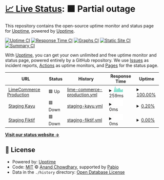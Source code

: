 # [📈 Live Status](https://demo.upptime.js.org): <!--live status--> **🟧 Partial outage**

This repository contains the open-source uptime monitor and status page for [Upptime](https://upptime.js.org), powered by [Upptime](https://github.com/upptime/upptime).

[![Uptime CI](https://github.com/LimeCommerce/upptime/workflows/Uptime%20CI/badge.svg)](https://github.com/LimeCommerce/upptime/actions?query=workflow%3A%22Uptime+CI%22)
[![Response Time CI](https://github.com/LimeCommerce/upptime/workflows/Response%20Time%20CI/badge.svg)](https://github.com/LimeCommerce/upptime/actions?query=workflow%3A%22Response+Time+CI%22)
[![Graphs CI](https://github.com/LimeCommerce/upptime/workflows/Graphs%20CI/badge.svg)](https://github.com/LimeCommerce/upptime/actions?query=workflow%3A%22Graphs+CI%22)
[![Static Site CI](https://github.com/LimeCommerce/upptime/workflows/Static%20Site%20CI/badge.svg)](https://github.com/LimeCommerce/upptime/actions?query=workflow%3A%22Static+Site+CI%22)
[![Summary CI](https://github.com/LimeCommerce/upptime/workflows/Summary%20CI/badge.svg)](https://github.com/LimeCommerce/upptime/actions?query=workflow%3A%22Summary+CI%22)

With [Upptime](https://upptime.js.org), you can get your own unlimited and free uptime monitor and status page, powered entirely by a GitHub repository. We use [Issues](https://github.com/upptime/upptime/issues) as incident reports, [Actions](https://github.com/LimeCommerce/upptime/actions) as uptime monitors, and [Pages](https://demo.upptime.js.org) for the status page.

<!--start: status pages-->
<!-- This summary is generated by Upptime (https://github.com/upptime/upptime) -->
<!-- Do not edit this manually, your changes will be overwritten -->
<!-- prettier-ignore -->
| URL | Status | History | Response Time | Uptime |
| --- | ------ | ------- | ------------- | ------ |
| <img alt="" src="https://www.limecommerce.com/favicon.svg" height="13"> [LimeCommerce Production](https://limecommerce.com) | 🟩 Up | [lime-commerce-production.yml](https://github.com/LimeCommerce/upptime/commits/HEAD/history/lime-commerce-production.yml) | <details><summary><img alt="Response time graph" src="./graphs/lime-commerce-production/response-time-week.png" height="20"> 259ms</summary><br><a href="https://uptime.limecommerce.work/history/lime-commerce-production"><img alt="Response time 259" src="https://img.shields.io/endpoint?url=https%3A%2F%2Fraw.githubusercontent.com%2FLimeCommerce%2Fupptime%2FHEAD%2Fapi%2Flime-commerce-production%2Fresponse-time.json"></a><br><a href="https://uptime.limecommerce.work/history/lime-commerce-production"><img alt="24-hour response time 259" src="https://img.shields.io/endpoint?url=https%3A%2F%2Fraw.githubusercontent.com%2FLimeCommerce%2Fupptime%2FHEAD%2Fapi%2Flime-commerce-production%2Fresponse-time-day.json"></a><br><a href="https://uptime.limecommerce.work/history/lime-commerce-production"><img alt="7-day response time 259" src="https://img.shields.io/endpoint?url=https%3A%2F%2Fraw.githubusercontent.com%2FLimeCommerce%2Fupptime%2FHEAD%2Fapi%2Flime-commerce-production%2Fresponse-time-week.json"></a><br><a href="https://uptime.limecommerce.work/history/lime-commerce-production"><img alt="30-day response time 259" src="https://img.shields.io/endpoint?url=https%3A%2F%2Fraw.githubusercontent.com%2FLimeCommerce%2Fupptime%2FHEAD%2Fapi%2Flime-commerce-production%2Fresponse-time-month.json"></a><br><a href="https://uptime.limecommerce.work/history/lime-commerce-production"><img alt="1-year response time 259" src="https://img.shields.io/endpoint?url=https%3A%2F%2Fraw.githubusercontent.com%2FLimeCommerce%2Fupptime%2FHEAD%2Fapi%2Flime-commerce-production%2Fresponse-time-year.json"></a></details> | <details><summary><a href="https://uptime.limecommerce.work/history/lime-commerce-production">100.00%</a></summary><a href="https://uptime.limecommerce.work/history/lime-commerce-production"><img alt="All-time uptime 100.00%" src="https://img.shields.io/endpoint?url=https%3A%2F%2Fraw.githubusercontent.com%2FLimeCommerce%2Fupptime%2FHEAD%2Fapi%2Flime-commerce-production%2Fuptime.json"></a><br><a href="https://uptime.limecommerce.work/history/lime-commerce-production"><img alt="24-hour uptime 100.00%" src="https://img.shields.io/endpoint?url=https%3A%2F%2Fraw.githubusercontent.com%2FLimeCommerce%2Fupptime%2FHEAD%2Fapi%2Flime-commerce-production%2Fuptime-day.json"></a><br><a href="https://uptime.limecommerce.work/history/lime-commerce-production"><img alt="7-day uptime 100.00%" src="https://img.shields.io/endpoint?url=https%3A%2F%2Fraw.githubusercontent.com%2FLimeCommerce%2Fupptime%2FHEAD%2Fapi%2Flime-commerce-production%2Fuptime-week.json"></a><br><a href="https://uptime.limecommerce.work/history/lime-commerce-production"><img alt="30-day uptime 100.00%" src="https://img.shields.io/endpoint?url=https%3A%2F%2Fraw.githubusercontent.com%2FLimeCommerce%2Fupptime%2FHEAD%2Fapi%2Flime-commerce-production%2Fuptime-month.json"></a><br><a href="https://uptime.limecommerce.work/history/lime-commerce-production"><img alt="1-year uptime 100.00%" src="https://img.shields.io/endpoint?url=https%3A%2F%2Fraw.githubusercontent.com%2FLimeCommerce%2Fupptime%2FHEAD%2Fapi%2Flime-commerce-production%2Fuptime-year.json"></a></details>
| <img alt="" src="https://icons.duckduckgo.com/ip3/kayu.limecommerce.work.ico" height="13"> [Staging Kayu](https://kayu.limecommerce.work) | 🟥 Down | [staging-kayu.yml](https://github.com/LimeCommerce/upptime/commits/HEAD/history/staging-kayu.yml) | <details><summary><img alt="Response time graph" src="./graphs/staging-kayu/response-time-week.png" height="20"> 0ms</summary><br><a href="https://uptime.limecommerce.work/history/staging-kayu"><img alt="Response time 0" src="https://img.shields.io/endpoint?url=https%3A%2F%2Fraw.githubusercontent.com%2FLimeCommerce%2Fupptime%2FHEAD%2Fapi%2Fstaging-kayu%2Fresponse-time.json"></a><br><a href="https://uptime.limecommerce.work/history/staging-kayu"><img alt="24-hour response time 0" src="https://img.shields.io/endpoint?url=https%3A%2F%2Fraw.githubusercontent.com%2FLimeCommerce%2Fupptime%2FHEAD%2Fapi%2Fstaging-kayu%2Fresponse-time-day.json"></a><br><a href="https://uptime.limecommerce.work/history/staging-kayu"><img alt="7-day response time 0" src="https://img.shields.io/endpoint?url=https%3A%2F%2Fraw.githubusercontent.com%2FLimeCommerce%2Fupptime%2FHEAD%2Fapi%2Fstaging-kayu%2Fresponse-time-week.json"></a><br><a href="https://uptime.limecommerce.work/history/staging-kayu"><img alt="30-day response time 0" src="https://img.shields.io/endpoint?url=https%3A%2F%2Fraw.githubusercontent.com%2FLimeCommerce%2Fupptime%2FHEAD%2Fapi%2Fstaging-kayu%2Fresponse-time-month.json"></a><br><a href="https://uptime.limecommerce.work/history/staging-kayu"><img alt="1-year response time 0" src="https://img.shields.io/endpoint?url=https%3A%2F%2Fraw.githubusercontent.com%2FLimeCommerce%2Fupptime%2FHEAD%2Fapi%2Fstaging-kayu%2Fresponse-time-year.json"></a></details> | <details><summary><a href="https://uptime.limecommerce.work/history/staging-kayu">0.20%</a></summary><a href="https://uptime.limecommerce.work/history/staging-kayu"><img alt="All-time uptime 0.20%" src="https://img.shields.io/endpoint?url=https%3A%2F%2Fraw.githubusercontent.com%2FLimeCommerce%2Fupptime%2FHEAD%2Fapi%2Fstaging-kayu%2Fuptime.json"></a><br><a href="https://uptime.limecommerce.work/history/staging-kayu"><img alt="24-hour uptime 0.20%" src="https://img.shields.io/endpoint?url=https%3A%2F%2Fraw.githubusercontent.com%2FLimeCommerce%2Fupptime%2FHEAD%2Fapi%2Fstaging-kayu%2Fuptime-day.json"></a><br><a href="https://uptime.limecommerce.work/history/staging-kayu"><img alt="7-day uptime 0.20%" src="https://img.shields.io/endpoint?url=https%3A%2F%2Fraw.githubusercontent.com%2FLimeCommerce%2Fupptime%2FHEAD%2Fapi%2Fstaging-kayu%2Fuptime-week.json"></a><br><a href="https://uptime.limecommerce.work/history/staging-kayu"><img alt="30-day uptime 0.20%" src="https://img.shields.io/endpoint?url=https%3A%2F%2Fraw.githubusercontent.com%2FLimeCommerce%2Fupptime%2FHEAD%2Fapi%2Fstaging-kayu%2Fuptime-month.json"></a><br><a href="https://uptime.limecommerce.work/history/staging-kayu"><img alt="1-year uptime 0.20%" src="https://img.shields.io/endpoint?url=https%3A%2F%2Fraw.githubusercontent.com%2FLimeCommerce%2Fupptime%2FHEAD%2Fapi%2Fstaging-kayu%2Fuptime-year.json"></a></details>
| <img alt="" src="https://icons.duckduckgo.com/ip3/fiktif.limecommerce.work.ico" height="13"> [Staging Fiktif](https://fiktif.limecommerce.work) | 🟥 Down | [staging-fiktif.yml](https://github.com/LimeCommerce/upptime/commits/HEAD/history/staging-fiktif.yml) | <details><summary><img alt="Response time graph" src="./graphs/staging-fiktif/response-time-week.png" height="20"> 0ms</summary><br><a href="https://uptime.limecommerce.work/history/staging-fiktif"><img alt="Response time 0" src="https://img.shields.io/endpoint?url=https%3A%2F%2Fraw.githubusercontent.com%2FLimeCommerce%2Fupptime%2FHEAD%2Fapi%2Fstaging-fiktif%2Fresponse-time.json"></a><br><a href="https://uptime.limecommerce.work/history/staging-fiktif"><img alt="24-hour response time 0" src="https://img.shields.io/endpoint?url=https%3A%2F%2Fraw.githubusercontent.com%2FLimeCommerce%2Fupptime%2FHEAD%2Fapi%2Fstaging-fiktif%2Fresponse-time-day.json"></a><br><a href="https://uptime.limecommerce.work/history/staging-fiktif"><img alt="7-day response time 0" src="https://img.shields.io/endpoint?url=https%3A%2F%2Fraw.githubusercontent.com%2FLimeCommerce%2Fupptime%2FHEAD%2Fapi%2Fstaging-fiktif%2Fresponse-time-week.json"></a><br><a href="https://uptime.limecommerce.work/history/staging-fiktif"><img alt="30-day response time 0" src="https://img.shields.io/endpoint?url=https%3A%2F%2Fraw.githubusercontent.com%2FLimeCommerce%2Fupptime%2FHEAD%2Fapi%2Fstaging-fiktif%2Fresponse-time-month.json"></a><br><a href="https://uptime.limecommerce.work/history/staging-fiktif"><img alt="1-year response time 0" src="https://img.shields.io/endpoint?url=https%3A%2F%2Fraw.githubusercontent.com%2FLimeCommerce%2Fupptime%2FHEAD%2Fapi%2Fstaging-fiktif%2Fresponse-time-year.json"></a></details> | <details><summary><a href="https://uptime.limecommerce.work/history/staging-fiktif">0.00%</a></summary><a href="https://uptime.limecommerce.work/history/staging-fiktif"><img alt="All-time uptime 0.00%" src="https://img.shields.io/endpoint?url=https%3A%2F%2Fraw.githubusercontent.com%2FLimeCommerce%2Fupptime%2FHEAD%2Fapi%2Fstaging-fiktif%2Fuptime.json"></a><br><a href="https://uptime.limecommerce.work/history/staging-fiktif"><img alt="24-hour uptime 0.00%" src="https://img.shields.io/endpoint?url=https%3A%2F%2Fraw.githubusercontent.com%2FLimeCommerce%2Fupptime%2FHEAD%2Fapi%2Fstaging-fiktif%2Fuptime-day.json"></a><br><a href="https://uptime.limecommerce.work/history/staging-fiktif"><img alt="7-day uptime 0.00%" src="https://img.shields.io/endpoint?url=https%3A%2F%2Fraw.githubusercontent.com%2FLimeCommerce%2Fupptime%2FHEAD%2Fapi%2Fstaging-fiktif%2Fuptime-week.json"></a><br><a href="https://uptime.limecommerce.work/history/staging-fiktif"><img alt="30-day uptime 0.00%" src="https://img.shields.io/endpoint?url=https%3A%2F%2Fraw.githubusercontent.com%2FLimeCommerce%2Fupptime%2FHEAD%2Fapi%2Fstaging-fiktif%2Fuptime-month.json"></a><br><a href="https://uptime.limecommerce.work/history/staging-fiktif"><img alt="1-year uptime 0.00%" src="https://img.shields.io/endpoint?url=https%3A%2F%2Fraw.githubusercontent.com%2FLimeCommerce%2Fupptime%2FHEAD%2Fapi%2Fstaging-fiktif%2Fuptime-year.json"></a></details>

<!--end: status pages-->

[**Visit our status website →**](https://demo.upptime.js.org)

## 📄 License

- Powered by: [Upptime](https://github.com/upptime/upptime)
- Code: [MIT](./LICENSE) © [Anand Chowdhary](https://anandchowdhary.com), supported by [Pabio](https://pabio.com)
- Data in the `./history` directory: [Open Database License](https://opendatacommons.org/licenses/odbl/1-0/)
